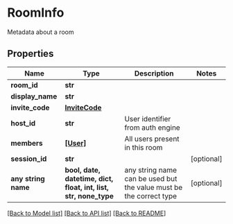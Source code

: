 # RoomInfo

Metadata about a room

## Properties
Name | Type | Description | Notes
------------ | ------------- | ------------- | -------------
**room_id** | **str** |  | 
**display_name** | **str** |  | 
**invite_code** | [**InviteCode**](InviteCode.md) |  | 
**host_id** | **str** | User identifier from auth engine | 
**members** | [**[User]**](User.md) | All users present in this room | 
**session_id** | **str** |  | [optional] 
**any string name** | **bool, date, datetime, dict, float, int, list, str, none_type** | any string name can be used but the value must be the correct type | [optional]

[[Back to Model list]](../README.md#documentation-for-models) [[Back to API list]](../README.md#documentation-for-api-endpoints) [[Back to README]](../README.md)


